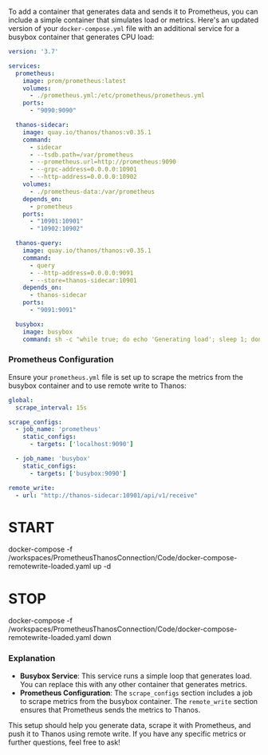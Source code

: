 To add a container that generates data and sends it to Prometheus, you can include a simple container that simulates load or metrics. Here's an updated version of your `docker-compose.yml` file with an additional service for a busybox container that generates CPU load:

```yaml
version: '3.7'

services:
  prometheus:
    image: prom/prometheus:latest
    volumes:
      - ./prometheus.yml:/etc/prometheus/prometheus.yml
    ports:
      - "9090:9090"

  thanos-sidecar:
    image: quay.io/thanos/thanos:v0.35.1
    command:
      - sidecar
      - --tsdb.path=/var/prometheus
      - --prometheus.url=http://prometheus:9090
      - --grpc-address=0.0.0.0:10901
      - --http-address=0.0.0.0:10902
    volumes:
      - ./prometheus-data:/var/prometheus
    depends_on:
      - prometheus
    ports:
      - "10901:10901"
      - "10902:10902"

  thanos-query:
    image: quay.io/thanos/thanos:v0.35.1
    command:
      - query
      - --http-address=0.0.0.0:9091
      - --store=thanos-sidecar:10901
    depends_on:
      - thanos-sidecar
    ports:
      - "9091:9091"

  busybox:
    image: busybox
    command: sh -c "while true; do echo 'Generating load'; sleep 1; done"
```

### Prometheus Configuration
Ensure your `prometheus.yml` file is set up to scrape the metrics from the busybox container and to use remote write to Thanos:

```yaml
global:
  scrape_interval: 15s

scrape_configs:
  - job_name: 'prometheus'
    static_configs:
      - targets: ['localhost:9090']

  - job_name: 'busybox'
    static_configs:
      - targets: ['busybox:9090']

remote_write:
  - url: "http://thanos-sidecar:10901/api/v1/receive"
```
# START
docker-compose -f /workspaces/PrometheusThanosConnection/Code/docker-compose-remotewrite-loaded.yaml up -d

# STOP
docker-compose -f /workspaces/PrometheusThanosConnection/Code/docker-compose-remotewrite-loaded.yaml down


### Explanation
- **Busybox Service**: This service runs a simple loop that generates load. You can replace this with any other container that generates metrics.
- **Prometheus Configuration**: The `scrape_configs` section includes a job to scrape metrics from the busybox container. The `remote_write` section ensures that Prometheus sends the metrics to Thanos.

This setup should help you generate data, scrape it with Prometheus, and push it to Thanos using remote write. If you have any specific metrics or further questions, feel free to ask!